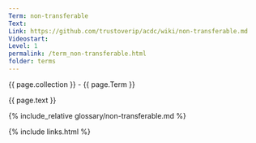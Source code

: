 ```yaml
---
Term: non-transferable
Text: 
Link: https://github.com/trustoverip/acdc/wiki/non-transferable.md
Videostart: 
Level: 1
permalink: /term_non-transferable.html
folder: terms
---
```


{{ page.collection }} - {{ page.Term }}

   {{ page.text }}

{% include_relative glossary/non-transferable.md %}

 {% include links.html %} 
